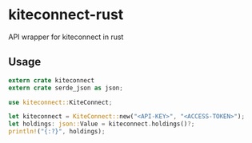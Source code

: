 # kiteconnect-rust
API wrapper for kiteconnect in rust


## Usage

```rust
extern crate kiteconnect
extern crate serde_json as json;

use kiteconnect::KiteConnect;

let kiteconnect = KiteConnect::new("<API-KEY>", "<ACCESS-TOKEN>");
let holdings: json::Value = kiteconnect.holdings()?;
println!("{:?}", holdings);
```
